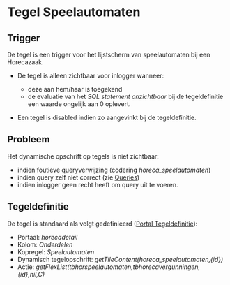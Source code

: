 # Tegel Speelautomaten

## Trigger

De tegel is een trigger voor het lijstscherm van speelautomaten bij een Horecazaak.

  * De tegel is alleen zichtbaar voor inlogger wanneer: 
    * deze aan hem/haar is toegekend 
    * de evaluatie van het *SQL statement onzichtbaar* bij de tegeldefinitie een waarde ongelijk aan 0 oplevert. 

 * Een tegel is disabled indien zo aangevinkt bij de tegeldefinitie.

## Probleem

Het dynamische opschrift op tegels is niet zichtbaar:

  * indien foutieve queryverwijzing (codering *horeca_speelautomaten*) 
  * indien query zelf niet correct (zie [Queries](/docs/instellen_inrichten/queries.md))
  * indien inlogger geen recht heeft om query uit te voeren. 

## Tegeldefinitie

De tegel is standaard als volgt gedefinieerd ([Portal Tegeldefinitie](/docs/instellen_inrichten/portaldefinitie/portal_tegel.md)):

  * Portaal: *horecadetail*
  * Kolom: *Onderdelen*
  * Kopregel: *Speelautomaten*
  * Dynamisch tegelopschrift: *getTileContent(horeca_speelautomaten,{id})*
  * Actie: *getFlexList(tbhorspeelautomaten,tbhorecavergunningen,{id},nil,C)*

